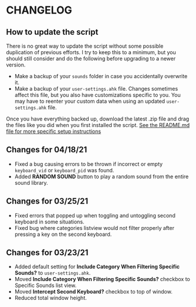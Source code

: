 # CHANGELOG

## How to update the script

There is no great way to update the script without some possible duplication of previous efforts.  I try to keep this to a minimum, but you should still consider and do the following before upgrading to a newer version.

- Make a backup of your `sounds` folder in case you accidentally overwrite it.
- Make a backup of your `user-settings.ahk` file.  Changes sometimes affect this file, but you also have customizations specific to you.  You may have to reenter your custom data when using an updated `user-settings.ahk` file.

Once you have everything backed up, download the latest .zip file and drag the files like you did when you first installed the script.  [See the README.md file for more specific setup instructions](./README.md)

## Changes for 04/18/21

- Fixed a bug causing errors to be thrown if incorrect or empty `keyboard_vid` or `keyboard_pid` was found.
- Added **RANDOM SOUND** button to play a random sound from the entire sound library.

## Changes for 03/25/21

- Fixed errors that popped up when toggling and untoggling second keyboard in some situations.
- Fixed bug where categories listview would not filter properly after pressing a key on the second keyboard.

## Changes for 03/23/21

- Added default setting for **Include Category When Filtering Specific Sounds?** to `user-settings.ahk`.
- Moved **Include Category When Filtering Specific Sounds?** checkbox to Specific Sounds list view.
- Moved **Intercept Second Keyboard?** checkbox to top of window.
- Reduced total window height.